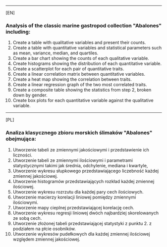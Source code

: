 ________
[EN]

### Analysis of the classic marine gastropod collection "Abalones" including:

1. Create a table with qualitative variables and present their counts.
2. Create a table with quantitative variables and statistical parameters such as mean, variance, median, and quartiles.
3. Create a bar chart showing the counts of each qualitative variable.
4. Create histograms showing the distribution of each quantitative variable.
5. Create a scatterplot for each pair of quantitative traits.
6. Create a linear correlation matrix between quantitative variables.
7. Create a heat map showing the correlation between traits.
8. Create a linear regression graph of the two most correlated traits.
9. Create a composite table showing the statistics from step 2, broken down by gender.
10. Create box plots for each quantitative variable against the qualitative variable.
    
________
[PL]

### Analiza klasycznego zbioru morskich ślimaków "Abalones" obejmująca:

1. Utworzenie tabeli ze zmiennymi jakościowymi i przedstawienie ich liczności.
2. Utworzenie tabeli ze zmiennymi ilościowymi i  parametrami statystycznymi takimi jak średnia, odchylenie, mediana i kwartyle,
3. Utworzenie wykresu słupkowego przedstawiającego liczebność każdej zmiennej jakościowej.
4. Utworzenie histogramów przedstawiających rozkład każdej zmiennej ilościowej.
5. Utworzenie wykresu rozrzutu dla każdej pary cech ilościowych.
6. Utworzenie macierzy korelacji liniowej pomiędzy zmiennymi ilościowymi.
7. Utworzenie mapy cieplnej przedstawiającej korelację cech.
8. Utworzenie wykresu regresji liniowej dwóch najbardziej skorelowanych ze sobą cech.
9. Utworzenie złożonej tabeli przedstawiającej statystyki z punktu 2. z podziałem na płcie osobników.
10. Utworzenie wykresów pudełkowych dla każdej zmiennej ilościowej względem zmiennej jakościowej.

